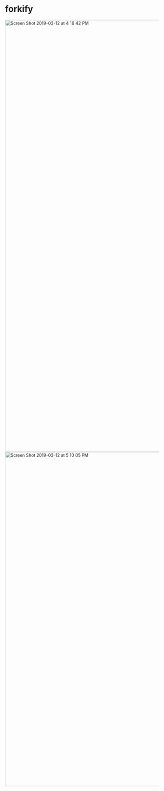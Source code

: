 # forkify

<img width="1413" alt="Screen Shot 2019-03-12 at 4 16 42 PM" src="https://user-images.githubusercontent.com/35313629/54244437-dac62c00-44e9-11e9-9c52-7c62f7afc9e8.png">

<img width="1093" alt="Screen Shot 2019-03-12 at 5 10 05 PM" src="https://user-images.githubusercontent.com/35313629/54244398-b5392280-44e9-11e9-9c3d-97435dfc791a.png">


